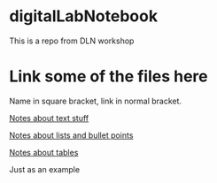 # digitalLabNotebook
This is a repo from DLN workshop

# Link some of the files here

Name in square bracket, link in normal bracket.

[Notes about text stuff](text_stuff.md)

[Notes about lists and bullet points](lists_and_bullet.md)

[Notes about tables](tables.md)

Just
as
an
example
